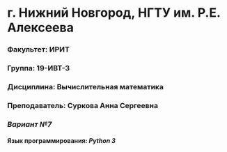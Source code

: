 # г. Нижний Новгород, НГТУ им. Р.Е. Алексеева
### Факультет: ИРИТ
### Группа: 19-ИВТ-3
### Дисциплина: Вычислительная математика
### Преподаватель: Суркова Анна Сергеевна
### __***Вариант №7***__
#### Язык программирования: __***Python 3***__
